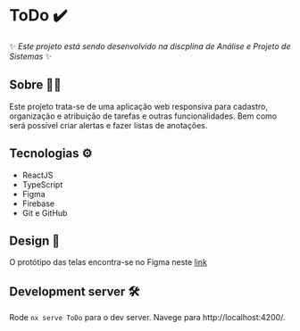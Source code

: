# ToDo ✔️

✨ *Este projeto está sendo desenvolvido na discplina de Análise e Projeto de Sistemas* ✨

## Sobre 👨‍💻

Este projeto trata-se de uma aplicação web responsiva para cadastro, organização e atribuição de tarefas e outras funcionalidades. Bem como será possível criar alertas e fazer listas de anotações.

## Tecnologias ⚙️

- ReactJS
- TypeScript
- Figma
- Firebase
- Git e GitHub

## Design 🎨

O protótipo das telas encontra-se no Figma neste [link](https://www.figma.com/file/V60w1WxE06euk9bzxXbb63/ToDo?node-id=0-1&t=KUvrR0LAVOeDaSaW-0)

## Development server 🛠

Rode `nx serve ToDo` para o  dev server. Navege para http://localhost:4200/. 

